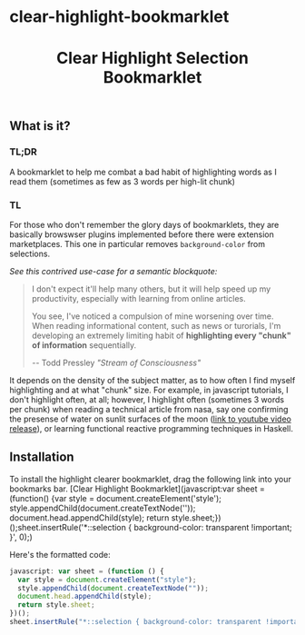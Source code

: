 # clear-highlight-bookmarklet


<header>

# Clear Highlight Selection Bookmarklet

</header>

<main>

<section>

## What is it?
### TL;DR
A bookmarklet to help me combat a bad habit of highlighting words as I read them (sometimes as few as 3 words per high-lit chunk)

### TL
For those who don't remember the glory days of bookmarklets, they are basically browswser plugins implemented before there were extension marketplaces. This one in particular removes `background-color` from selections.

_See this contrived use-case for a semantic blockquote:_

> I don't expect it'll help many others, but it will help speed up my productivity, especially with learning from online articles.
> 
> You see, I've noticed a compulsion of mine worsening over time. When reading informational content, such as news or turorials, I'm developing an extremely limiting habit of **highlighting every "chunk" of information** sequentially.
> 
> <footer>-- Todd Pressley <cite>"Stream of Consciousness"</cite></footer>

It depends on the density of the subject matter, as to how often I find myself highlighting and at what "chunk" size. For example, in javascript tutorials, I don't highlight often, at all; however, I highlight often (sometimes 3 words per chunk) when reading a technical article from nasa, say one confirming the presense of water on sunlit surfaces of the moon ([link to youtube video release](https://www.youtube.com/watch?v=pXbuElvuY7Q)), or learning functional reactive programming techniques in Haskell.

</section>

<section>

## Installation

To install the highlight clearer bookmarklet, drag the following link into your bookmarks bar.
[Clear Highlight Bookmarklet](javascript:var sheet = (function() {var style = document.createElement('style'); style.appendChild(document.createTextNode('')); document.head.appendChild(style); return style.sheet;})();sheet.insertRule('*::selection { background-color: transparent !important; }', 0);)

Here's the formatted code: 

```js
javascript: var sheet = (function () {
  var style = document.createElement("style");
  style.appendChild(document.createTextNode(""));
  document.head.appendChild(style);
  return style.sheet;
})();
sheet.insertRule("*::selection { background-color: transparent !important; }", 0);
```
</section>

</main>
